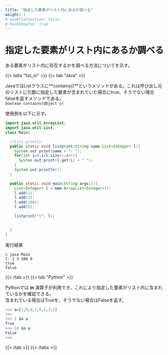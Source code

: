 ```yaml
---
title: "指定した要素がリスト内にあるか調べる"
weight: 1
# bookFlatSection: false
# bookShowToC: true
---
```



# 指定した要素がリスト内にあるか調べる

ある要素がリスト内に存在するかを調べる方法についてを示す。


{{< tabs "list_in" >}}
{{< tab "Java" >}}

JavaではListクラスに**contains()**というメソッドがある。これは呼び出し元のリストに引数に指定した要素が含まれていた場合にtrue、そうでない場合falseを返すメソッドである。  
`boolean contains(Object o)`  

使用例を以下に示す。  

```java
import java.util.ArrayList;
import java.util.List;
class Main{

  //List println
  public static void listprint(String name,List<Integer> l){
    System.out.print(name + ": ");
    for(int i=0;i<l.size();i++){
      System.out.print(l.get(i) + " ");
    }
    System.out.println();
  }

  public static void main(String args[]){
    List<Integer> l = new ArrayList<Integer>();
    l.add(1);
    l.add(3);
    l.add(100);
    l.add(0);

    listprint("l", l);

    
  }
}
```

実行結果
```
> java Main
l: 1 3 100 0
true
false
```

{{< /tab >}}
{{< tab "Python" >}}

Pythonでは **in** 演算子が利用でき、これにより指定した要素がリスト内に含まれているかを確認できる。  
含まれている場合はTrueを、そうでない場合はFalseを返す。

```python
>>> a=[1,9,8,7,6,5,3,2]
>>> 
>>> 1 in a
True
>>> 10 in a
False
>>>
```

{{< /tab >}}
{{< /tabs >}}


